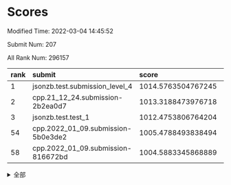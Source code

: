 # Scores

Modified Time: 2022-03-04 14:45:52

Submit Num: 207

All Rank Num: 296157

| rank |               submit               |       score        |       sigma        | pk_num |
| :--- | :--------------------------------- | :----------------- | :----------------- | :----- |
| 1    | jsonzb.test.submission_level_4     | 1014.5763504767245 | 0.8635070470693991 | 5727   |
| 2    | cpp.21_12_24.submission-2b2ea0d7   | 1013.3188473976718 | 0.8224010470880843 | 5722   |
| 3    | jsonzb.test.test_1                 | 1012.4753806764204 | 0.7926252265542375 | 5719   |
| 54   | cpp.2022_01_09.submission-5b0e3de2 | 1005.4788493838494 | 0.7120537212804421 | 5722   |
| 58   | cpp.2022_01_09.submission-816672bd | 1004.5883345868889 | 0.7129842207817821 | 5722   |


<details>
<summary>全部</summary>

| rank |                 submit                 |       score        |       sigma        | pk_num |
| :--- | :------------------------------------- | :----------------- | :----------------- | :----- |
| 1    | jsonzb.test.submission_level_4         | 1014.5763504767245 | 0.8635070470693991 | 5727   |
| 2    | cpp.21_12_24.submission-2b2ea0d7       | 1013.3188473976718 | 0.8224010470880843 | 5722   |
| 3    | jsonzb.test.test_1                     | 1012.4753806764204 | 0.7926252265542375 | 5719   |
| 4    | gobigger.level_3.submission_level_3_44 | 1011.682587080211  | 0.7917332420329217 | 5724   |
| 5    | gobigger.level_3.submission_level_3_14 | 1011.553197533309  | 0.7765416252803868 | 5723   |
| 6    | gobigger.level_3.submission_level_3_26 | 1011.5450023761549 | 0.7589458421997644 | 5722   |
| 7    | gobigger.level_3.submission_level_3_19 | 1011.1665496703679 | 0.7750579081176343 | 5725   |
| 8    | gobigger.level_3.submission_level_3_29 | 1011.0683533718774 | 0.7719399432223523 | 5724   |
| 9    | gobigger.level_3.submission_level_3_28 | 1010.9805658102047 | 0.7659949637790594 | 5724   |
| 10   | gobigger.level_3.submission_level_3_27 | 1010.9296745123017 | 0.7899620360320798 | 5720   |
| 11   | gobigger.level_3.submission_level_3_2  | 1010.7844332158619 | 0.7559436821699218 | 5724   |
| 12   | gobigger.level_3.submission_level_3_31 | 1010.757643382308  | 0.7702925759170688 | 5721   |
| 13   | gobigger.level_3.submission_level_3_33 | 1010.6919638320292 | 0.7685934887363175 | 5727   |
| 14   | gobigger.level_3.submission_level_3_10 | 1010.6391706227064 | 0.7520230585440765 | 5721   |
| 15   | gobigger.level_3.submission_level_3_49 | 1010.6050730906687 | 0.7797255217712871 | 5727   |
| 16   | gobigger.level_3.submission_level_3_4  | 1010.5599529255755 | 0.7588765009649469 | 5725   |
| 17   | gobigger.level_3.submission_level_3_15 | 1010.4833358963851 | 0.7860424286035841 | 5728   |
| 18   | gobigger.level_3.submission_level_3_46 | 1010.455986436796  | 0.7829453103342002 | 5720   |
| 19   | gobigger.level_3.submission_level_3_8  | 1010.4447796993592 | 0.7557165308745527 | 5722   |
| 20   | gobigger.level_3.submission_level_3_24 | 1010.387783594576  | 0.7641016477193566 | 5726   |
| 21   | gobigger.level_3.submission_level_3_41 | 1010.2832077990787 | 0.7519991132112549 | 5726   |
| 22   | gobigger.level_3.submission_level_3_7  | 1010.2562436245933 | 0.7571856651373883 | 5721   |
| 23   | gobigger.level_3.submission_level_3_3  | 1010.2296391750568 | 0.738874684977708  | 5722   |
| 24   | gobigger.level_3.submission_level_3_20 | 1010.2156919714876 | 0.7566949066298185 | 5728   |
| 25   | gobigger.level_3.submission_level_3_30 | 1010.1979772378153 | 0.7638530231160732 | 5723   |
| 26   | gobigger.level_3.submission_level_3_34 | 1010.19763093045   | 0.7574242275267657 | 5729   |
| 27   | gobigger.level_3.submission_level_3_25 | 1010.1579302023018 | 0.7670407662129589 | 5716   |
| 28   | gobigger.level_3.submission_level_3_16 | 1010.1505864506927 | 0.7564740901115043 | 5722   |
| 29   | gobigger.level_3.submission_level_3_12 | 1010.1291092814304 | 0.7669683206529658 | 5719   |
| 30   | gobigger.level_3.submission_level_3_1  | 1010.1027031367823 | 0.7641636716449868 | 5723   |
| 31   | gobigger.level_3.submission_level_3_45 | 1009.9855885548807 | 0.768916815093895  | 5726   |
| 32   | gobigger.level_3.submission_level_3_37 | 1009.8920299968164 | 0.7524760101823201 | 5724   |
| 33   | gobigger.level_3.submission_level_3_21 | 1009.7658858524808 | 0.7534417517422729 | 5717   |
| 34   | gobigger.level_3.submission_level_3_35 | 1009.7573087957396 | 0.7712986144961758 | 5721   |
| 35   | gobigger.level_3.submission_level_3_0  | 1009.72576133887   | 0.765235016284231  | 5723   |
| 36   | gobigger.level_3.submission_level_3_40 | 1009.6185439233037 | 0.7575142676644655 | 5724   |
| 37   | gobigger.level_3.submission_level_3_32 | 1009.5928809646792 | 0.7572859390674339 | 5716   |
| 38   | gobigger.level_3.submission_level_3_43 | 1009.5840699376805 | 0.7624717653149725 | 5725   |
| 39   | gobigger.level_3.submission_level_3_38 | 1009.5363149540735 | 0.7318028758896208 | 5722   |
| 40   | gobigger.level_3.submission_level_3_13 | 1009.4751619162777 | 0.7435897710462627 | 5725   |
| 41   | gobigger.level_3.submission_level_3_47 | 1009.4131139802164 | 0.7572483283568706 | 5729   |
| 42   | gobigger.level_3.submission_level_3_6  | 1009.3081106775467 | 0.7457977262136412 | 5721   |
| 43   | gobigger.level_3.submission_level_3_36 | 1009.260410043532  | 0.7880573306966145 | 5722   |
| 44   | gobigger.level_3.submission_level_3_18 | 1009.1937906680072 | 0.7471166414578814 | 5722   |
| 45   | gobigger.level_3.submission_level_3_22 | 1009.0476562304265 | 0.7603424159679771 | 5722   |
| 46   | gobigger.level_3.submission_level_3_48 | 1008.9599458140362 | 0.7428240260646626 | 5719   |
| 47   | gobigger.level_3.submission_level_3_39 | 1008.9493745545458 | 0.7495755628974374 | 5726   |
| 48   | gobigger.level_3.submission_level_3_42 | 1008.940259221263  | 0.7568497395445354 | 5717   |
| 49   | gobigger.level_3.submission_level_3_5  | 1008.6919452301306 | 0.7531282820155915 | 5722   |
| 50   | gobigger.level_3.submission_level_3_17 | 1008.4853537772443 | 0.7333733148875342 | 5721   |
| 51   | gobigger.level_3.submission_level_3_11 | 1007.9466405529676 | 0.75100577171946   | 5724   |
| 52   | gobigger.level_3.submission_level_3_23 | 1007.9308946887992 | 0.7317024192700594 | 5726   |
| 53   | gobigger.level_3.submission_level_3_9  | 1007.5630348320582 | 0.7523428059172756 | 5721   |
| 54   | cpp.2022_01_09.submission-5b0e3de2     | 1005.4788493838494 | 0.7120537212804421 | 5722   |
| 55   | gobigger.level_1.submission_level_1_47 | 1005.1913709211864 | 0.737975561083816  | 5723   |
| 56   | gobigger.level_1.submission_level_1_32 | 1004.8888377744647 | 0.7138807862139926 | 5717   |
| 57   | gobigger.level_1.submission_level_1_8  | 1004.6367888395141 | 0.7147472910772668 | 5724   |
| 58   | cpp.2022_01_09.submission-816672bd     | 1004.5883345868889 | 0.7129842207817821 | 5722   |
| 59   | gobigger.level_1.submission_level_1_28 | 1004.5672392385496 | 0.7252666858804186 | 5726   |
| 60   | gobigger.level_1.submission_level_1_43 | 1004.4198019884985 | 0.7181107914466284 | 5724   |
| 61   | gobigger.level_1.submission_level_1_34 | 1004.4131661309366 | 0.7098938156615683 | 5720   |
| 62   | gobigger.level_1.submission_level_1_11 | 1004.3422164609939 | 0.7142900137585018 | 5725   |
| 63   | gobigger.level_1.submission_level_1_0  | 1004.2858733423653 | 0.7177835750403899 | 5724   |
| 64   | gobigger.level_1.submission_level_1_27 | 1004.2610269858629 | 0.7175451038416143 | 5723   |
| 65   | gobigger.level_1.submission_level_1_5  | 1004.1792684964721 | 0.7260827218350863 | 5720   |
| 66   | gobigger.level_1.submission_level_1_38 | 1004.1537272674603 | 0.7145260561290833 | 5722   |
| 67   | gobigger.level_1.submission_level_1_40 | 1004.0436800639478 | 0.7062767712329383 | 5727   |
| 68   | gobigger.level_1.submission_level_1_3  | 1003.9739843690407 | 0.7028806701982238 | 5718   |
| 69   | gobigger.level_1.submission_level_1_44 | 1003.9631485624583 | 0.71654639780171   | 5723   |
| 70   | gobigger.level_1.submission_level_1_39 | 1003.9313757803476 | 0.712677532906736  | 5728   |
| 71   | gobigger.level_1.submission_level_1_24 | 1003.8132447550212 | 0.7128363494258445 | 5726   |
| 72   | gobigger.level_1.submission_level_1_12 | 1003.7555328225932 | 0.7249699537672977 | 5725   |
| 73   | gobigger.level_1.submission_level_1_46 | 1003.7286576660782 | 0.7196898879729879 | 5724   |
| 74   | gobigger.level_1.submission_level_1_49 | 1003.707842264231  | 0.7250481050857569 | 5722   |
| 75   | gobigger.level_1.submission_level_1_21 | 1003.644180058579  | 0.7298310917596924 | 5729   |
| 76   | gobigger.level_1.submission_level_1_13 | 1003.6355910612853 | 0.718987211189284  | 5721   |
| 77   | gobigger.level_1.submission_level_1_9  | 1003.5687635245711 | 0.7133553065944499 | 5718   |
| 78   | gobigger.level_1.submission_level_1_1  | 1003.4986965814511 | 0.7150219965257569 | 5718   |
| 79   | gobigger.level_1.submission_level_1_16 | 1003.3893156911189 | 0.7195131788827974 | 5719   |
| 80   | gobigger.level_1.submission_level_1_37 | 1003.2413878699657 | 0.7243959558331794 | 5717   |
| 81   | gobigger.level_1.submission_level_1_15 | 1003.2240198001875 | 0.702698727412315  | 5726   |
| 82   | gobigger.level_1.submission_level_1_6  | 1003.2027312561466 | 0.7137014994080934 | 5721   |
| 83   | gobigger.level_1.submission_level_1_36 | 1003.1552217248891 | 0.7180714549690949 | 5724   |
| 84   | gobigger.level_1.submission_level_1_20 | 1003.1412062337711 | 0.7149590512188192 | 5721   |
| 85   | gobigger.level_1.submission_level_1_29 | 1003.0556188585628 | 0.7134575306398041 | 5723   |
| 86   | gobigger.level_1.submission_level_1_10 | 1003.0507975057108 | 0.7178640704263374 | 5721   |
| 87   | gobigger.level_1.submission_level_1_31 | 1002.9577822671904 | 0.7130077656670541 | 5717   |
| 88   | gobigger.level_1.submission_level_1_14 | 1002.8867808731542 | 0.7176939054421325 | 5726   |
| 89   | gobigger.level_1.submission_level_1_18 | 1002.8866962442064 | 0.7101802231648316 | 5725   |
| 90   | gobigger.level_1.submission_level_1_33 | 1002.8518159643789 | 0.7118554249660054 | 5720   |
| 91   | gobigger.level_1.submission_level_1_42 | 1002.8174673714926 | 0.7214283896107111 | 5724   |
| 92   | gobigger.level_1.submission_level_1_4  | 1002.777511066823  | 0.6981126623222315 | 5723   |
| 93   | gobigger.level_1.submission_level_1_48 | 1002.6911655944862 | 0.7074895586795843 | 5723   |
| 94   | gobigger.level_1.submission_level_1_45 | 1002.690487923385  | 0.7087851986283616 | 5724   |
| 95   | gobigger.level_1.submission_level_1_17 | 1002.6064095859464 | 0.7045031302463223 | 5723   |
| 96   | gobigger.level_1.submission_level_1_2  | 1002.5075896565547 | 0.7110029219190993 | 5731   |
| 97   | gobigger.level_1.submission_level_1_22 | 1002.3234866224848 | 0.7150129966147126 | 5727   |
| 98   | gobigger.level_1.submission_level_1_19 | 1002.2165719603524 | 0.7140357088790045 | 5721   |
| 99   | gobigger.level_1.submission_level_1_7  | 1002.1855379321826 | 0.7053383803505208 | 5729   |
| 100  | gobigger.level_1.submission_level_1_35 | 1002.1515142590033 | 0.7078469498364344 | 5724   |
| 101  | gobigger.level_1.submission_level_1_41 | 1002.1227892356455 | 0.7143329627128997 | 5724   |
| 102  | gobigger.level_1.submission_level_1_25 | 1001.8365250779718 | 0.7196115154250404 | 5725   |
| 103  | gobigger.level_1.submission_level_1_26 | 1001.7312692340081 | 0.7170499628952101 | 5725   |
| 104  | gobigger.level_1.submission_level_1_23 | 1001.6054181764766 | 0.7176779311957835 | 5719   |
| 105  | gobigger.level_1.submission_level_1_30 | 1001.5271447195612 | 0.7217243200193644 | 5723   |
| 106  | gobigger.random.submission_random_33   | 997.379804970882   | 0.7025590180615946 | 5726   |
| 107  | gobigger.random.submission_random_47   | 997.351579991465   | 0.7081768285149466 | 5729   |
| 108  | gobigger.random.submission_random_5    | 997.3243916765991  | 0.7151384255595356 | 5725   |
| 109  | gobigger.random.submission_random_26   | 997.1640282151546  | 0.7098706903874226 | 5724   |
| 110  | gobigger.random.submission_random_37   | 997.037620299011   | 0.7058085188033658 | 5723   |
| 111  | gobigger.random.submission_random_45   | 997.0096435793005  | 0.7153877422411402 | 5725   |
| 112  | gobigger.random.submission_random_35   | 996.9768461790743  | 0.702312597101406  | 5724   |
| 113  | gobigger.random.submission_random_7    | 996.8280061267701  | 0.7170085986798233 | 5723   |
| 114  | gobigger.random.submission_random_10   | 996.7878850847708  | 0.7134063879627413 | 5725   |
| 115  | gobigger.random.submission_random_48   | 996.7288368079985  | 0.7151046667954013 | 5722   |
| 116  | gobigger.random.submission_random_16   | 996.5919535323634  | 0.7061715716153333 | 5725   |
| 117  | gobigger.random.submission_random_25   | 996.5718162939769  | 0.71338702115402   | 5722   |
| 118  | gobigger.random.submission_random_23   | 996.544098616179   | 0.7125534417688882 | 5723   |
| 119  | gobigger.random.submission_random_41   | 996.5426112078017  | 0.7162632879004985 | 5724   |
| 120  | gobigger.random.submission_random_27   | 996.5383199700071  | 0.7178981462857568 | 5721   |
| 121  | gobigger.random.submission_random_44   | 996.5259556162879  | 0.6941236566071683 | 5720   |
| 122  | gobigger.random.submission_random_17   | 996.3874507686849  | 0.7081920185771706 | 5721   |
| 123  | gobigger.random.submission_random_3    | 996.2627254420858  | 0.7088046483294217 | 5722   |
| 124  | gobigger.random.submission_random_30   | 996.2010639456054  | 0.7100080992995409 | 5723   |
| 125  | gobigger.random.submission_random_38   | 996.1731212693975  | 0.722819672601987  | 5719   |
| 126  | gobigger.random.submission_random_20   | 996.1708566245914  | 0.7151050143530711 | 5730   |
| 127  | gobigger.random.submission_random_6    | 996.168137485901   | 0.7136214092297438 | 5721   |
| 128  | gobigger.random.submission_random_15   | 996.1478728329258  | 0.7066844311598951 | 5725   |
| 129  | gobigger.random.submission_random_32   | 996.0751003964469  | 0.7219926717525605 | 5721   |
| 130  | gobigger.random.submission_random_2    | 996.0710042870741  | 0.7196763932972231 | 5724   |
| 131  | gobigger.random.submission_random_21   | 996.0667494922934  | 0.7210476008073601 | 5720   |
| 132  | gobigger.random.submission_random_4    | 996.0543954088973  | 0.69768735448948   | 5725   |
| 133  | gobigger.random.submission_random_24   | 996.0365593771936  | 0.6987438401320706 | 5717   |
| 134  | gobigger.random.submission_random_8    | 995.90954664283    | 0.7161071244560443 | 5725   |
| 135  | gobigger.random.submission_random_29   | 995.8927163928422  | 0.7134040022609074 | 5727   |
| 136  | gobigger.random.submission_random_12   | 995.8391066048958  | 0.7141645445302364 | 5719   |
| 137  | gobigger.random.submission_random_28   | 995.8365647273864  | 0.7011990778083442 | 5717   |
| 138  | gobigger.random.submission_random_31   | 995.8325927625699  | 0.7061775304120027 | 5724   |
| 139  | gobigger.random.submission_random_46   | 995.775125824013   | 0.7268659970138337 | 5721   |
| 140  | gobigger.random.submission_random_42   | 995.7193567504997  | 0.7141872608179325 | 5727   |
| 141  | gobigger.random.submission_random_9    | 995.6409873038307  | 0.7090244520947405 | 5722   |
| 142  | gobigger.random.submission_random_14   | 995.6262672787312  | 0.7129523370061586 | 5722   |
| 143  | gobigger.random.submission_random_19   | 995.530112802478   | 0.7087927915107309 | 5722   |
| 144  | gobigger.random.submission_random_43   | 995.4838143974297  | 0.7195246602224113 | 5730   |
| 145  | gobigger.random.submission_random_1    | 995.4642879575333  | 0.7071715648621487 | 5724   |
| 146  | gobigger.random.submission_random_39   | 995.4512558529209  | 0.707173573141005  | 5724   |
| 147  | gobigger.random.submission_random_34   | 995.4338958772566  | 0.7148866299604264 | 5722   |
| 148  | gobigger.random.submission_random_11   | 995.4234893916398  | 0.716270611386539  | 5720   |
| 149  | gobigger.random.submission_random_13   | 995.4051350985709  | 0.7361009327881388 | 5724   |
| 150  | gobigger.random.submission_random_22   | 995.1988075316361  | 0.7168927231706224 | 5724   |
| 151  | gobigger.random.submission_random_18   | 995.1940432875997  | 0.7085545771444726 | 5722   |
| 152  | gobigger.random.submission_random_36   | 995.0704725324478  | 0.7113505633465875 | 5726   |
| 153  | gobigger.random.submission_random_40   | 994.9668799787175  | 0.7231064349920214 | 5727   |
| 154  | gobigger.random.submission_random_49   | 994.8392402212947  | 0.7163742898569502 | 5723   |
| 155  | gobigger.random.submission_random_0    | 994.7330495506526  | 0.7241540525342657 | 5720   |
| 156  | gobigger.level_2.submission_level_2_38 | 994.1984273189938  | 0.722033619787679  | 5722   |
| 157  | gobigger.level_2.submission_level_2_39 | 993.8367378153634  | 0.7311300584670626 | 5725   |
| 158  | gobigger.level_2.submission_level_2_7  | 993.5272968432818  | 0.7524096000040479 | 5723   |
| 159  | gobigger.level_2.submission_level_2_14 | 993.5196429172962  | 0.7332670804438731 | 5726   |
| 160  | gobigger.level_2.submission_level_2_28 | 993.5085064715544  | 0.734032330623264  | 5719   |
| 161  | gobigger.level_2.submission_level_2_44 | 993.3016524797926  | 0.7423190830417414 | 5720   |
| 162  | gobigger.level_2.submission_level_2_33 | 993.2356737171849  | 0.7598505116972358 | 5722   |
| 163  | gobigger.level_2.submission_level_2_20 | 993.1726235155463  | 0.7475019484340271 | 5724   |
| 164  | gobigger.level_2.submission_level_2_23 | 992.9958934464807  | 0.7255364086730269 | 5726   |
| 165  | gobigger.level_2.submission_level_2_11 | 992.938794823126   | 0.7303651417966208 | 5721   |
| 166  | gobigger.level_2.submission_level_2_17 | 992.7508120385079  | 0.7542223618717531 | 5724   |
| 167  | gobigger.level_2.submission_level_2_18 | 992.6662175668775  | 0.7406815847287354 | 5718   |
| 168  | gobigger.level_2.submission_level_2_48 | 992.638986129758   | 0.7498352269262757 | 5719   |
| 169  | gobigger.level_2.submission_level_2_40 | 992.623253862485   | 0.748485294245857  | 5724   |
| 170  | gobigger.level_2.submission_level_2_21 | 992.5614891722583  | 0.7434953039073932 | 5723   |
| 171  | gobigger.level_2.submission_level_2_0  | 992.5607914443315  | 0.7287390020871518 | 5723   |
| 172  | gobigger.level_2.submission_level_2_1  | 992.436364146806   | 0.7249723927343986 | 5718   |
| 173  | gobigger.level_2.submission_level_2_49 | 992.4026724894051  | 0.759325647336245  | 5727   |
| 174  | gobigger.level_2.submission_level_2_5  | 992.3551504599919  | 0.7684960522800176 | 5723   |
| 175  | gobigger.level_2.submission_level_2_31 | 992.3067987173073  | 0.7384129764865071 | 5721   |
| 176  | gobigger.level_2.submission_level_2_36 | 992.1669470334061  | 0.7558696211998817 | 5717   |
| 177  | gobigger.level_2.submission_level_2_22 | 992.1175313288132  | 0.7389238052507794 | 5719   |
| 178  | gobigger.level_2.submission_level_2_19 | 992.1071730940606  | 0.7433186788730513 | 5722   |
| 179  | gobigger.level_2.submission_level_2_41 | 992.0699150805599  | 0.7493629358520285 | 5722   |
| 180  | gobigger.level_2.submission_level_2_35 | 991.9240781685371  | 0.7515895069660639 | 5725   |
| 181  | gobigger.level_2.submission_level_2_25 | 991.8841327988541  | 0.7465664160247629 | 5722   |
| 182  | gobigger.level_2.submission_level_2_29 | 991.8271058352767  | 0.7448230472266629 | 5721   |
| 183  | gobigger.level_2.submission_level_2_4  | 991.7085427500446  | 0.7391578543799501 | 5723   |
| 184  | gobigger.level_2.submission_level_2_12 | 991.6971114877242  | 0.7535276302085259 | 5721   |
| 185  | gobigger.level_2.submission_level_2_2  | 991.6867013977427  | 0.7294958927741506 | 5721   |
| 186  | gobigger.level_2.submission_level_2_10 | 991.669570051214   | 0.7604263039527721 | 5720   |
| 187  | gobigger.level_2.submission_level_2_6  | 991.6252168777486  | 0.7533515553751093 | 5723   |
| 188  | gobigger.level_2.submission_level_2_15 | 991.5423268685877  | 0.7483505808163721 | 5723   |
| 189  | gobigger.level_2.submission_level_2_26 | 991.5215286531493  | 0.7464087542202086 | 5721   |
| 190  | gobigger.level_2.submission_level_2_13 | 991.4759334944175  | 0.7470494842414307 | 5727   |
| 191  | gobigger.level_2.submission_level_2_3  | 991.2455777649621  | 0.7366417836405313 | 5719   |
| 192  | gobigger.level_2.submission_level_2_24 | 991.1292022519556  | 0.7412922083341348 | 5725   |
| 193  | gobigger.level_2.submission_level_2_32 | 991.1210715682087  | 0.7606906030607491 | 5727   |
| 194  | gobigger.level_2.submission_level_2_45 | 991.02252128327    | 0.7409708160888954 | 5720   |
| 195  | gobigger.level_2.submission_level_2_37 | 990.9737889375444  | 0.7423388810835907 | 5720   |
| 196  | gobigger.level_2.submission_level_2_16 | 990.9704712472204  | 0.7581203042589559 | 5725   |
| 197  | gobigger.level_2.submission_level_2_30 | 990.9281394914171  | 0.7634159590659925 | 5722   |
| 198  | gobigger.level_2.submission_level_2_9  | 990.8128146998295  | 0.759671135927202  | 5723   |
| 199  | gobigger.level_2.submission_level_2_47 | 990.4443338095821  | 0.7553160926324499 | 5722   |
| 200  | gobigger.level_2.submission_level_2_27 | 990.3378926763601  | 0.7712815711628618 | 5723   |
| 201  | gobigger.level_2.submission_level_2_34 | 990.3197100504501  | 0.7564277460726613 | 5728   |
| 202  | gobigger.level_2.submission_level_2_8  | 990.3052242678942  | 0.7687543821120613 | 5724   |
| 203  | gobigger.level_2.submission_level_2_43 | 989.9123313377048  | 0.7872591423907374 | 5722   |
| 204  | gobigger.level_2.submission_level_2_46 | 989.6775298169167  | 0.775731315837659  | 5720   |
| 205  | gobigger.level_2.submission_level_2_42 | 989.365304708112   | 0.7720760395828941 | 5725   |
| 206  | gobigger.none.submission_none_0        | 979.3623292398968  | 1.1723523613979918 | 5723   |
| 207  | gobigger.none.submission_none_1        | 975.3796901855015  | 1.5815338623919983 | 5716   |

</details>